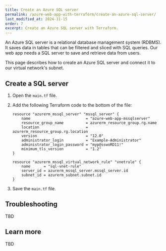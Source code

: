 ```yaml
---
title: Create an Azure SQL server
permalink: /azure-web-app-with-terraform/create-an-azure-sql-server/
last_modified_at: 2024-11-15
order: 7
excerpt: Create an Azure SQL server with Terraform.
---
```


An Azure SQL server is a relational database management system (RDBMS). It saves data in tables that can be filtered and sliced with SQL queries. Our web app needs a SQL server to save and retrieve data from users.

This page describes how to create an Azure SQL server and connect it to our virtual network's subnet.

## Create a SQL server

1. Open the `main.tf` file.
1. Add the following Terraform code to the bottom of the file:

    ```hcl
    resource "azurerm_mssql_server" "mssql_server" {
        name                         = "azure-web-app-mssqlserver"
        resource_group_name          = azurerm_resource_group.rg.name
        location                     = azurerm_resource_group.rg.location
        version                      = "12.0"
        administrator_login          = "Example-Administrator"
        administrator_login_password = "myp@sswoRD11!"
        minimum_tls_version          = "1.2"
    }

    resource "azurerm_mssql_virtual_network_rule" "vnetrule" {
        name      = "sql-vnet-rule"
        server_id = azurerm_mssql_server.mssql_server.id
        subnet_id = azurerm_subnet.subnet.id
    }
    ```

1. Save the `main.tf` file.

## Troubleshooting

TBD

## Learn more

TBD

